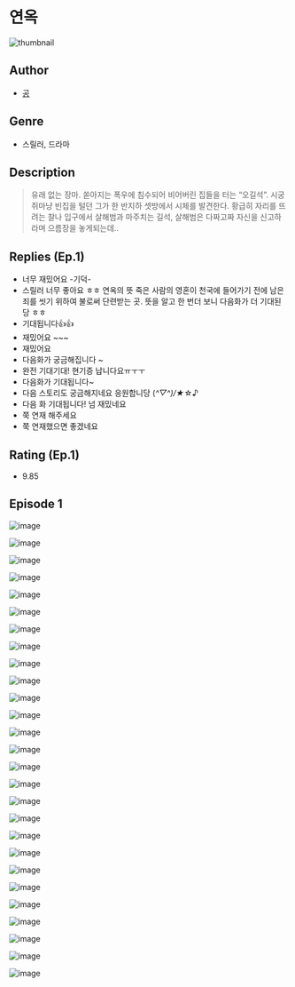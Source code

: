 # 연옥
![thumbnail](https://image-comic.pstatic.net/user_contents_data/challenge_comic/2023/05/23/upload_3688838663610185014_480x623.jpeg)

## Author
- [공](https://comic.naver.com/artistTitle?id=366855)

## Genre
- 스릴러, 드라마

## Description
> 유래 없는 장마. 쏟아지는 폭우에 침수되어 비어버린 집들을 터는 “오길석”. 시궁쥐마냥 빈집을 털던 그가 한 반지하 셋방에서 시체를 발견한다. 황급히 자리를 뜨려는 찰나 입구에서 살해범과 마주치는 길석, 살해범은 다짜고짜 자신을 신고하라며 으름장을 놓게되는데..

## Replies (Ep.1)
- 너무 재밌어요 -기덕-
- 스릴러 너무 좋아요 ㅎㅎ 연옥의 뜻 죽은 사람의 영혼이 천국에 들어가기 전에 남은 죄를 씻기 위하여 불로써 단련받는 곳. 뜻을 알고 한 번더 보니 다음화가 더 기대된당 ㅎㅎ
- 기대됩니다👍👍
- 재밌어요 ~~~
- 재밌어요
- 다음화가 궁금해집니다 ~
- 완전 기대기대! 현기증 납니다요ㅠㅜㅜ
- 다음화가 기대됩니다~
- 다음 스토리도 궁금해지네요 응원합니당 (*^▽^)/★*☆♪
- 다음 화 기대됩니다! 넘 재밌네요
- 쭉 연재 해주세요
- 쭉 연재했으면 좋겠네요

## Rating (Ep.1)
- 9.85

## Episode 1
![image](https://image-comic.pstatic.net/user_contents_data/challenge_comic/2023/05/23/366855/upload_7293971255523423078.jpeg)

![image](https://image-comic.pstatic.net/user_contents_data/challenge_comic/2023/05/23/366855/upload_3631366266670178866.jpeg)

![image](https://image-comic.pstatic.net/user_contents_data/challenge_comic/2023/05/23/366855/upload_7161061393014405218.jpeg)

![image](https://image-comic.pstatic.net/user_contents_data/challenge_comic/2023/05/23/366855/upload_3907210450977514295.jpeg)

![image](https://image-comic.pstatic.net/user_contents_data/challenge_comic/2023/05/23/366855/upload_7365747361663168866.jpeg)

![image](https://image-comic.pstatic.net/user_contents_data/challenge_comic/2023/05/23/366855/upload_7219614578410469687.jpeg)

![image](https://image-comic.pstatic.net/user_contents_data/challenge_comic/2023/05/23/366855/upload_3977635257467024689.jpeg)

![image](https://image-comic.pstatic.net/user_contents_data/challenge_comic/2023/05/23/366855/upload_3689918563598348857.jpeg)

![image](https://image-comic.pstatic.net/user_contents_data/challenge_comic/2023/05/23/366855/upload_3977352906300155190.jpeg)

![image](https://image-comic.pstatic.net/user_contents_data/challenge_comic/2023/05/23/366855/upload_7364849061421397091.jpeg)

![image](https://image-comic.pstatic.net/user_contents_data/challenge_comic/2023/05/23/366855/upload_3905009224406819428.jpeg)

![image](https://image-comic.pstatic.net/user_contents_data/challenge_comic/2023/05/23/366855/upload_7378357664884482867.jpeg)

![image](https://image-comic.pstatic.net/user_contents_data/challenge_comic/2023/05/23/366855/upload_3473172729865582899.jpeg)

![image](https://image-comic.pstatic.net/user_contents_data/challenge_comic/2023/05/23/366855/upload_3762810476521743414.jpeg)

![image](https://image-comic.pstatic.net/user_contents_data/challenge_comic/2023/05/23/366855/upload_7234576715441387364.jpeg)

![image](https://image-comic.pstatic.net/user_contents_data/challenge_comic/2023/05/23/366855/upload_4136104591348806448.jpeg)

![image](https://image-comic.pstatic.net/user_contents_data/challenge_comic/2023/05/23/366855/upload_7378075300802148453.jpeg)

![image](https://image-comic.pstatic.net/user_contents_data/challenge_comic/2023/05/23/366855/upload_3691043364107662897.jpeg)

![image](https://image-comic.pstatic.net/user_contents_data/challenge_comic/2023/05/23/366855/upload_3544954368684275253.jpeg)

![image](https://image-comic.pstatic.net/user_contents_data/challenge_comic/2023/05/23/366855/upload_3991651848827593016.jpeg)

![image](https://image-comic.pstatic.net/user_contents_data/challenge_comic/2023/05/23/366855/upload_7293923981604106547.jpeg)

![image](https://image-comic.pstatic.net/user_contents_data/challenge_comic/2023/05/23/366855/upload_7017792639910556209.jpeg)

![image](https://image-comic.pstatic.net/user_contents_data/challenge_comic/2023/05/23/366855/upload_3688788090389935411.jpeg)

![image](https://image-comic.pstatic.net/user_contents_data/challenge_comic/2023/05/23/366855/upload_4136056221393379889.jpeg)

![image](https://image-comic.pstatic.net/user_contents_data/challenge_comic/2023/05/23/366855/upload_7366025555271364920.jpeg)

![image](https://image-comic.pstatic.net/user_contents_data/challenge_comic/2023/05/23/366855/upload_3630852593597821283.jpeg)

![image](https://image-comic.pstatic.net/user_contents_data/challenge_comic/2023/05/23/366855/upload_7305512833338454628.jpeg)
